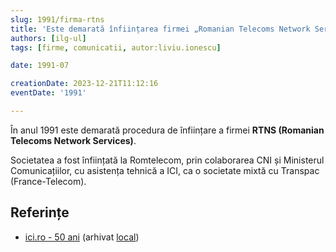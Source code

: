 ```yaml
---
slug: 1991/firma-rtns
title: 'Este demarată înființarea firmei „Romanian Telecoms Network Services” (RTNS)'
authors: [ilg-ul]
tags: [firme, comunicatii, autor:liviu.ionescu]

date: 1991-07

creationDate: 2023-12-21T11:12:16
eventDate: '1991'

---
```


În anul 1991 este demarată procedura de înființare a firmei **RTNS (Romanian
Telecoms Network Services)**.

<!-- truncate -->

Societatea a fost înființată la Romtelecom, prin colaborarea CNI și Ministerul
Comunicațiilor, cu asistența tehnică a ICI, ca o societate mixtă
cu Transpac (France-Telecom).

## Referințe

- [ici.ro - 50 ani](https://www.ici.ro/documents/24/ICI_Bucuresti-50_ani_tdHL8av.pdf) (arhivat [local](https://cronica-it.github.io/arhiva/))

